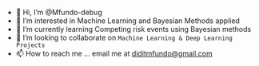 - 👋 Hi, I’m @Mfundo-debug
- 👀 I’m interested in Machine Learning and Bayesian Methods applied
- 🌱 I’m currently learning Competing risk events using Bayesian methods
- 💞️ I’m looking to collaborate on `Machine Learning & Deep Learning Projects`
- 📫 How to reach me ... email me at diditmfundo@gmail.com

<!---
Mfundo-debug/Mfundo-debug is a ✨ special ✨ repository because its `README.md` (this file) appears on your GitHub profile.
You can click the Preview link to take a look at your changes.
--->
